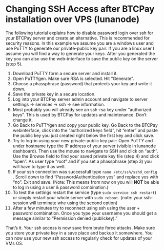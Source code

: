 # Changing SSH Access after BTCPay installation over VPS (lunanode)

The following tutorial explains how to disable password login over ssh for your BTCPay server and create an alternative. This is recommended for security reasons. In this example we assume you are a windows user and use PuTTY to generate our private-public key pair. If you are a linux user I assume you will find a way to generate your keys. After you generated the key you can also use the web-interface to save the public key on the server (step 5). 
1. Download PuTTY form a secure server and install it.
2. Open PuTTYgen. Make sure RSA is selected. Hit “Generate”.
3. Choose a phassphrase (password) that protects your key and write it down.
4. Save the private key in a secure location. 
5. Log into your BTCPay server admin account and navigate to server settings -> services -> ssh -> see information. 
6. Most probably you will already see an ssh-rsa key under “authorized keys”. This is used by BTCPay for updates and maintenance. Don’t change it.
7. Go Back to PuTTYgen and copy your public key. Go Back to the BTCPay webinterface, click into the “authorized keys field”, hit “enter” and paste the public key you just created right below the first key and click save.
8. Try to log-in using your new private-public key pair: Open PuTTY and under hostname type the IP address of your server (visible in lunanode dashboard). Then use the mouse to navigate to SSH and click on “auth”. Use the Browse field to find your saved private key file (step 4) and click “open”. As user type “root” and if you set a phassphrase (step 3) you will have to type it as well. 
9. If your ssh connection was successfull type ```nano /etc/ssh/sshd_config``` . Scroll down to find “PasswordAuthentication yes” and replace yes with “no”. Exit and save. (Note: This means from now on you will **NOT** be able to log in using a user & password combination.)
10. To test the settings restart the service (type ```sudo service ssh restart```) or simply restart your whole server with ```sudo reboot```. (note: your ssh-session will terminate whe using the second option)
11. After a few minutes try to reconnect using ssh using the user + password combination. Once you type your username you should get a message similar to “Permission denied (publickey).” 

That’s it. Your ssh access is now save from brute force attacks. Make sure you store your private key in a save place and backup it somewhere. You can now use your new ssh access to regularly check for updates of your VMs OS.
